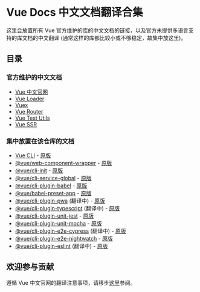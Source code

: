 # Vue Docs 中文文档翻译合集

这里会放置所有 Vue 官方维护的库的中文文档的链接，以及官方未提供多语言支持的库文档的中文翻译 (通常这样的库都比较小或不够稳定，故集中放这里)。

## 目录

### 官方维护的中文文档

* [Vue 中文官网](https://cn.vuejs.org/)
* [Vue Loader](https://vue-loader.vuejs.org/zh-cn/)
* [Vuex](https://vuex.vuejs.org/zh-cn/)
* [Vue Router](https://router.vuejs.org/zh-cn/)
* [Vue Test Utils](https://vue-test-utils.vuejs.org/zh-cn/)
* [Vue SSR](https://ssr.vuejs.org/zh/)

### 集中放置在该仓库的文档

* [Vue CLI](./vue-cli/README.md) - [原版](https://github.com/vuejs/vue-cli/blob/dev/docs/README.md)
* [@vue/web-component-wrapper](./vue-web-component-wrapper/README.md) - [原版](https://github.com/vuejs/vue-web-component-wrapper/)
* [@vue/cli-init](./vue-cli-init/README.md) - [原版](https://github.com/vuejs/vue-cli/tree/dev/packages/\@vue/cli-init/README.md)
* [@vue/cli-service-global](./vue-cli-service-global/README.md) - [原版](https://github.com/vuejs/vue-cli/tree/dev/packages/\@vue/cli-service-global/README.md)
* [@vue/cli-plugin-babel](./vue-cli-plugin-babel/README.md) - [原版](https://github.com/vuejs/vue-cli/tree/dev/packages/\@vue/cli-plugin-babel/README.md)
* [@vue/babel-preset-app](./vue-babel-preset-app/README.md) - [原版](https://github.com/vuejs/vue-cli/tree/dev/packages/\@vue/babel-preset-app/README.md)
* [@vue/cli-plugin-pwa](./vue-cli-plugin-pwa/README.md) (翻译中) - [原版](https://github.com/vuejs/vue-cli/tree/dev/packages/\@vue/cli-plugin-pwa/README.md)
* [@vue/cli-plugin-typescript](./vue-cli-plugin-typescript/README.md) (翻译中) - [原版](https://github.com/vuejs/vue-cli/tree/dev/packages/\@vue/cli-plugin-typescript/README.md)
* [@vue/cli-plugin-unit-jest](./vue-cli-plugin-unit-jest/README.md) - [原版](https://github.com/vuejs/vue-cli/tree/dev/packages/\@vue/cli-plugin-unit-jest/README.md)
* [@vue/cli-plugin-unit-mocha](./vue-cli-plugin-unit-mocha/README.md) - [原版](https://github.com/vuejs/vue-cli/tree/dev/packages/\@vue/cli-plugin-unit-mocha/README.md)
* [@vue/cli-plugin-e2e-cypress](./vue-cli-plugin-e2e-cypress/README.md) (翻译中) - [原版](https://github.com/vuejs/vue-cli/tree/dev/packages/\@vue/cli-plugin-e2e-cypress/README.md)
* [@vue/cli-plugin-e2e-nightwatch](./vue-cli-plugin-e2e-nightwatch/README.md) - [原版](https://github.com/vuejs/vue-cli/tree/dev/packages/\@vue/cli-plugin-e2e-nightwatch/README.md)
* [@vue/cli-plugin-eslint](./vue-cli-plugin-eslint/README.md) (翻译中) - [原版](https://github.com/vuejs/vue-cli/tree/dev/packages/\@vue/cli-plugin-eslint/README.md)

## 欢迎参与贡献

遵循 Vue 中文官网的翻译注意事项，请移步[这里](https://github.com/vuejs/cn.vuejs.org/wiki)参阅。
